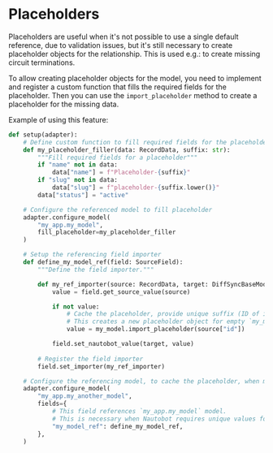 # Placeholders

Placeholders are useful when it's not possible to use a single default reference, due to validation issues, but it's still necessary to create placeholder objects for the relationship. This is used e.g.: to create missing circuit terminations.

To allow creating placeholder objects for the model, you need to implement and register a custom function that fills the required fields for the placeholder. Then you can use the `import_placeholder` method to create a placeholder for the missing data.

Example of using this feature:

```python
def setup(adapter):
    # Define custom function to fill required fields for the placeholder
    def my_placeholder_filler(data: RecordData, suffix: str):
        """Fill required fields for a placeholder"""
        if "name" not in data:
            data["name"] = f"Placeholder-{suffix}"
        if "slug" not in data:
            data["slug"] = f"placeholder-{suffix.lower()}"
        data["status"] = "active"

    # Configure the referenced model to fill placeholder
    adapter.configure_model(
        "my_app.my_model",
        fill_placeholder=my_placeholder_filler
    )

    # Setup the referencing field importer
    def define_my_model_ref(field: SourceField):
        """Define the field importer."""

        def my_ref_importer(source: RecordData, target: DiffSyncBaseModel):
            value = field.get_source_value(source)

            if not value:
                # Cache the placeholder, provide unique suffix (ID of imported record) to generate unique Nautobot UUID
                # This creates a new placeholder object for empty `my_model_ref` field
                value = my_model.import_placeholder(source["id"])

            field.set_nautobot_value(target, value)
    
        # Register the field importer
        field.set_importer(my_ref_importer)

    # Configure the referencing model, to cache the placeholder, when missing
    adapter.configure_model(
        "my_app.my_another_model",
        fields={
            # This field references `my_app.my_model` model.
            # This is necessary when Nautobot requires unique values for the field, but the source data doesn't provide it.
            "my_model_ref": define_my_model_ref,
        },
    )
```

